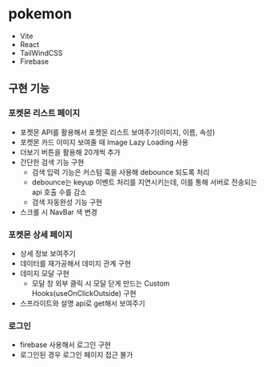 # pokemon

- Vite
- React
- TailWindCSS
- Firebase


## 구현 기능

### 포켓몬 리스트 페이지
- 포켓몬 API를 활용해서 포켓몬 리스트 보여주기(이미지, 이름, 속성)
- 포켓몬 카드 이미지 보여줄 때 Image Lazy Loading 사용
- 더보기 버튼을 활용해 20개씩 추가
- 간단한 검색 기능 구현
  - 검색 입력 기능은 커스텀 훅을 사용해 debounce 되도록 처리
  - debounce는 keyup 이벤트 처리를 지연시키는데, 이를 통해 서버로 전송되는 api 호출 수를 감소
  - 검색 자동완성 기능 구현
- 스크롤 시 NavBar 색 변경

### 포켓몬 상세 페이지
- 상세 정보 보여주기
- 데이터를 재가공해서 데미지 관계 구현
- 데미지 모달 구현
  - 모달 창 외부 클릭 시 모달 닫게 만드는 Custom Hooks(useOnClickOutside) 구현
- 스프라이트와 설명 api로 get해서 보여주기

### 로그인
- firebase 사용해서 로그인 구현
- 로그인된 경우 로그인 페이지 접근 불가

